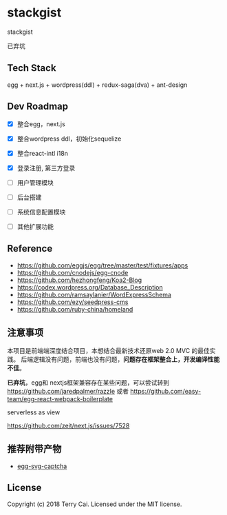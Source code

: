 # stackgist
stackgist

已弃坑



## Tech Stack

egg + next.js + wordpress(ddl) + redux-saga(dva) + ant-design



## Dev Roadmap

- [x] 整合egg，next.js 
- [x] 整合wordpress ddl，初始化sequelize
- [x] 整合react-intl i18n
- [x] 登录注册, 第三方登录 
- [ ] 用户管理模块
- [ ] 后台搭建
- [ ] 系统信息配置模块
- [ ] 其他扩展功能


## Reference

- https://github.com/eggjs/egg/tree/master/test/fixtures/apps
- https://github.com/cnodejs/egg-cnode
- https://github.com/hezhongfeng/Koa2-Blog 
- https://codex.wordpress.org/Database_Description
- https://github.com/ramsaylanier/WordExpressSchema
- https://github.com/ezy/seedpress-cms
- https://github.com/ruby-china/homeland


## 注意事项

本项目是前端端深度结合项目，本想结合最新技术还原web 2.0 MVC 的最佳实践。
后端逻辑没有问题，前端也没有问题，**问题存在框架整合上，开发编译性能不佳**。

**已弃坑**，egg和 nextjs框架兼容存在某些问题，可以尝试转到 https://github.com/jaredpalmer/razzle 或者 https://github.com/easy-team/egg-react-webpack-boilerplate

serverless as view

https://github.com/zeit/next.js/issues/7528


## 推荐附带产物

 - [egg-svg-captcha](https://github.com/icai/stackgist/tree/master/lib/plugins/egg-view-nextjs)
 





## License

Copyright (c) 2018 Terry Cai. Licensed under the MIT license.







